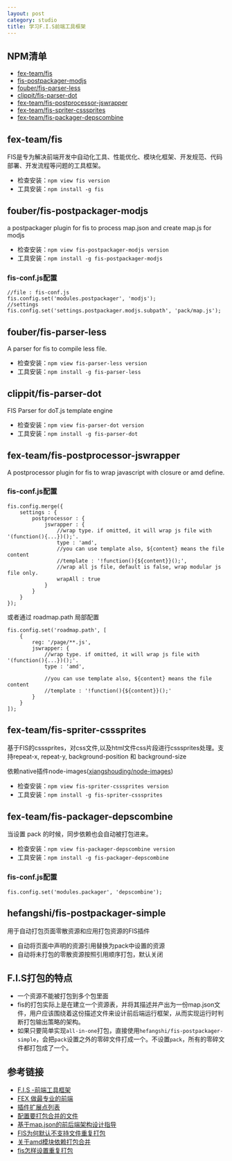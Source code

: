 ```yaml
---
layout: post
category: studio
title: 学习F.I.S前端工具框架
---
```


## NPM清单 ##

- [fex-team/fis](https://github.com/fex-team/fis)
- [fis-postpackager-modjs](https://github.com/fouber/fis-postpackager-modjs)
- [fouber/fis-parser-less](https://github.com/fouber/fis-parser-less)
- [clippit/fis-parser-dot](https://github.com/clippit/fis-parser-dot)
- [fex-team/fis-postprocessor-jswrapper](https://github.com/fex-team/fis-postprocessor-jswrapper)
- [fex-team/fis-spriter-csssprites](https://github.com/fex-team/fis-spriter-csssprites)
- [fex-team/fis-packager-depscombine](https://github.com/fex-team/fis-packager-depscombine)

## fex-team/fis ##

FIS是专为解决前端开发中自动化工具、性能优化、模块化框架、开发规范、代码部署、开发流程等问题的工具框架。

- 检查安装：`npm view fis version`
- 工具安装：`npm install -g fis`

## fouber/fis-postpackager-modjs ##

a postpackager plugin for fis to process map.json and create map.js for modjs

- 检查安装：`npm view fis-postpackager-modjs version`
- 工具安装：`npm install -g fis-postpackager-modjs`

### fis-conf.js配置 ###
	
	//file : fis-conf.js
	fis.config.set('modules.postpackager', 'modjs');
	//settings
	fis.config.set('settings.postpackager.modjs.subpath', 'pack/map.js');

## fouber/fis-parser-less ##

A parser for fis to compile less file.

- 检查安装：`npm view fis-parser-less version`
- 工具安装：`npm install -g fis-parser-less`

## clippit/fis-parser-dot ##

FIS Parser for doT.js template engine

- 检查安装：`npm view fis-parser-dot version`
- 工具安装：`npm install -g fis-parser-dot`

## fex-team/fis-postprocessor-jswrapper ##

A postprocessor plugin for fis to wrap javascript with closure or amd define.

### fis-conf.js配置 ###

	fis.config.merge({
	    settings : {
	        postprocessor : {
	            jswrapper : {
	                //wrap type. if omitted, it will wrap js file with '(function(){...})();'.
	                type : 'amd',
	                //you can use template also, ${content} means the file content
	                //template : '!function(){${content}}();',
	                //wrap all js file, default is false, wrap modular js file only.
	                wrapAll : true
	            }
	        }
	    }
	});

或者通过 roadmap.path 局部配置

	fis.config.set('roadmap.path', [
	    {
	        reg: '/page/**.js',
	        jswrapper: {
	            //wrap type. if omitted, it will wrap js file with '(function(){...})();'.
	            type : 'amd',
	
	            //you can use template also, ${content} means the file content
	            //template : '!function(){${content}}();'
	        }
	    }
	]);

## fex-team/fis-spriter-csssprites ##

基于FIS的csssprites，对css文件,以及html文件css片段进行csssprites处理。支持repeat-x, repeat-y, background-position 和 background-size

依赖native插件node-images([xiangshouding/node-images](https://github.com/xiangshouding/node-images))

- 检查安装：`npm view fis-spriter-csssprites version`
- 工具安装：`npm install -g fis-spriter-csssprites`

## fex-team/fis-packager-depscombine ##

当设置 pack 的时候，同步依赖也会自动被打包进来。

- 检查安装：`npm view fis-packager-depscombine version`
- 工具安装：`npm install -g fis-packager-depscombine`

### fis-conf.js配置 ###

	fis.config.set('modules.packager', 'depscombine');

## hefangshi/fis-postpackager-simple ##

用于自动打包页面零散资源和应用打包资源的FIS插件

- 自动将页面中声明的资源引用替换为pack中设置的资源
- 自动将未打包的零散资源按照引用顺序打包，默认关闭

## F.I.S打包的特点 ##

- 一个资源不能被打包到多个包里面
- fis的打包实际上是在建立一个资源表，并将其描述并产出为一份map.json文件，用户应该围绕着这份描述文件来设计前后端运行框架，从而实现运行时判断打包输出策略的架构。
- 如果只要简单实现`all-in-one`打包，直接使用`hefangshi/fis-postpackager-simple`，会把`pack`设置之外的零碎文件打成一个。不设置`pack`，所有的零碎文件都打包成了一个。

## 参考链接 ##

- [F.I.S -前端工具框架](http://fis.baidu.com/index.html)
- [FEX 做最专业的前端](http://fex.baidu.com/)
- [插件扩展点列表](http://fis.baidu.com/docs/more/extension-point.html)
- [配置要打包合并的文件](http://fis.baidu.com/docs/api/fis-conf.html#pack)
- [基于map.json的前后端架构设计指导](http://fis.baidu.com/docs/more/mapjson.html)
- [FIS为何默认不支持文件重复打包](https://github.com/fex-team/fis/issues/36)
- [关于amd模块依赖打包合并](https://github.com/fex-team/fis/issues/220)
- [fis怎样设置重复打包](https://github.com/fex-team/fis/issues/151)